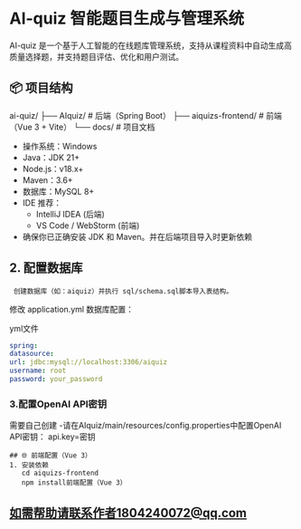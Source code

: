 # AI-quiz 智能题目生成与管理系统

AI-quiz 是一个基于人工智能的在线题库管理系统，支持从课程资料中自动生成高质量选择题，并支持题目评估、优化和用户测试。

## 📦 项目结构
ai-quiz/
├── AIquiz/ # 后端（Spring Boot）
├── aiquizs-frontend/ # 前端（Vue 3 + Vite）
└── docs/ # 项目文档
- 操作系统：Windows 
- Java：JDK 21+
- Node.js：v18.x+
- Maven：3.6+
- 数据库：MySQL 8+
- IDE 推荐：
    - IntelliJ IDEA (后端)
    - VS Code / WebStorm (前端)
- 确保你已正确安装 JDK 和 Maven。并在后端项目导入时更新依赖

## 2. 配置数据库

     创建数据库（如：aiquiz）并执行 sql/schema.sql脚本导入表结构。
修改 application.yml 数据库配置：

yml文件
```yml
spring:
datasource:
url: jdbc:mysql://localhost:3306/aiquiz
username: root
password: your_password
```

### 3.配置OpenAI API密钥
需要自己创建
-请在AIquiz/main/resources/config.properties中配置OpenAI API密钥：
api.key=密钥

```properties
## 🌐 前端配置（Vue 3）
1. 安装依赖
   cd aiquizs-frontend
   npm install前端配置（Vue 3）
```
## 如需帮助请联系作者1804240072@qq.com
